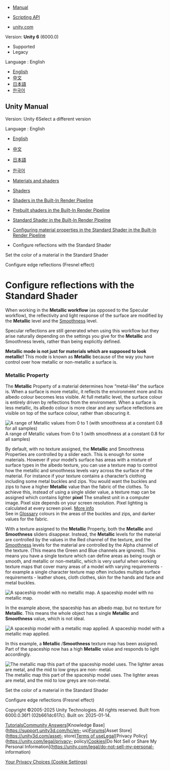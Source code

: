 [](https://docs.unity3d.com)

  * [Manual](../Manual/index.html)
  * [Scripting API](../ScriptReference/index.html)

  * [unity.com](https://unity.com/)

Version: **Unity 6** (6000.0)

  * Supported
  * Legacy

Language : English

  * [English](/Manual/StandardShaderMaterialParameterMetallic.html)
  * [中文](/cn/current/Manual/StandardShaderMaterialParameterMetallic.html)
  * [日本語](/ja/current/Manual/StandardShaderMaterialParameterMetallic.html)
  * [한국어](/kr/current/Manual/StandardShaderMaterialParameterMetallic.html)

[](https://docs.unity3d.com)

## Unity Manual

Version: Unity 6Select a different version

Language : English

  * [English](/Manual/StandardShaderMaterialParameterMetallic.html)
  * [中文](/cn/current/Manual/StandardShaderMaterialParameterMetallic.html)
  * [日本語](/ja/current/Manual/StandardShaderMaterialParameterMetallic.html)
  * [한국어](/kr/current/Manual/StandardShaderMaterialParameterMetallic.html)

  * [Materials and shaders](materials-and-shaders.html)
  * [Shaders](Shaders.html)
  * [Shaders in the Built-In Render Pipeline](shader-built-in-birp-landing.html)
  * [Prebuilt shaders in the Built-In Render Pipeline](shader-built-in-birp.html)
  * [Standard Shader in the Built-In Render Pipeline](shader-StandardShader-landing.html)
  * [Configuring material properties in the Standard Shader in the Built-In Render Pipeline](StandardShaderChangeProperties.html)
  * Configure reflections with the Standard Shader

[](StandardShaderMaterialParameterAlbedoColor.html)

Set the color of a material in the Standard Shader

[](StandardShaderFresnel.html)

Configure edge reflections (Fresnel effect)

# Configure reflections with the Standard Shader

When working in the **Metallic workflow** (as opposed to the Specular
workflow), the reflectivity and light response of the surface are modified by
the **Metallic** level and the
[Smoothness](StandardShaderMaterialParameterSmoothness.html) level.

Specular reflections are still generated when using this workflow but they
arise naturally depending on the settings you give for the **Metallic** and
Smoothness levels, rather than being explicitly defined.

**Metallic mode is not just for materials which are supposed to look
metallic!** This mode is known as **Metallic** because of the way you have
control over how metallic or non-metallic a surface is.

### Metallic Property

The **Metallic** Property of a material determines how “metal-like” the
surface is. When a surface is more metallic, it reflects the environment more
and its albedo colour becomes less visible. At full metallic level, the
surface colour is entirely driven by reflections from the environment. When a
surface is less metallic, its albedo colour is more clear and any surface
reflections are visible on top of the surface colour, rather than obscuring
it.

![A range of Metallic values from 0 to 1 \(with smoothness at a constant 0.8
for all samples\)](../uploads/Main/StandardShaderMetallicGraduationTable.jpg)
A range of Metallic values from 0 to 1 (with smoothness at a constant 0.8 for
all samples)

By default, with no texture assigned, the **Metallic** and Smoothness
Properties are controlled by a slider each. This is enough for some materials.
However if your model’s surface has areas with a mixture of surface types in
the albedo texture, you can use a texture map to control how the metallic and
smoothness levels vary across the surface of the material. For instance if
your texture contains a character’s clothing including some metal buckles and
zips. You would want the buckles and zips to have a higher **Metallic** value
than the fabric of the clothes. To achieve this, instead of using a single
slider value, a texture map can be assigned which contains lighter **pixel**
The smallest unit in a computer image. Pixel size depends on your screen
resolution. Pixel lighting is calculated at every screen pixel. [More
info](ShadowPerformance.html)  
See in [Glossary](Glossary.html#pixel) colours in the areas of the buckles and
zips, and darker values for the fabric.

With a texture assigned to the **Metallic** Property, both the **Metallic**
and **Smoothness** sliders disappear. Instead, the **Metallic** levels for the
material are controlled by the values in the Red channel of the texture, and
the [Smoothness](StandardShaderMaterialParameterSmoothness.html) levels for
the material are controlled by the Alpha channel of the texture. (This means
the Green and Blue channels are ignored). This means you have a single texture
which can define areas as being rough or smooth, and metallic or non-metallic,
which is very useful when working texture maps that cover many areas of a
model with varying requirements - for example a single character texture map
often includes multiple surface requirements - leather shoes, cloth clothes,
skin for the hands and face and metal buckles.

![A spaceship model with no metallic
map.](../uploads/Main/StandardShaderNoMetallicMap.jpg) A spaceship model with
no metallic map.

In the example above, the spaceship has an albedo map, but no texture for
**Metallic**. This means the whole object has a single **Metallic** and
**Smoothness** value, which is not ideal.

![A spaceship model with a metallic map
applied.](../uploads/Main/StandardShaderMetallicMap.jpg) A spaceship model
with a metallic map applied.

In this example, a **Metallic** /**Smoothness** texture map has been assigned.
Part of the spaceship now has a high **Metallic** value and responds to light
accordingly.

![The metallic map this part of the spaceship model uses. The lighter areas
are metal, and the mid to low greys are non-
metal.](../uploads/Main/StandardShaderMetallicMap_map.png) The metallic map
this part of the spaceship model uses. The lighter areas are metal, and the
mid to low greys are non-metal.

[](StandardShaderMaterialParameterAlbedoColor.html)

Set the color of a material in the Standard Shader

[](StandardShaderFresnel.html)

Configure edge reflections (Fresnel effect)

Copyright ©2005-2025 Unity Technologies. All rights reserved. Built from
6000.0.36f1 (02b661dc617c). Built on: 2025-01-14.

[Tutorials](https://learn.unity.com/)[Community
Answers](https://answers.unity3d.com)[Knowledge
Base](https://support.unity3d.com/hc/en-
us)[Forums](https://forum.unity3d.com)[Asset Store](https://unity3d.com/asset-
store)[Terms of
use](https://docs.unity3d.com/Manual/TermsOfUse.html)[Legal](https://unity.com/legal)[Privacy
Policy](https://unity.com/legal/privacy-
policy)[Cookies](https://unity.com/legal/cookie-policy)[Do Not Sell or Share
My Personal Information](https://unity.com/legal/do-not-sell-my-personal-
information)

[Your Privacy Choices (Cookie Settings)](javascript:void\(0\);)

